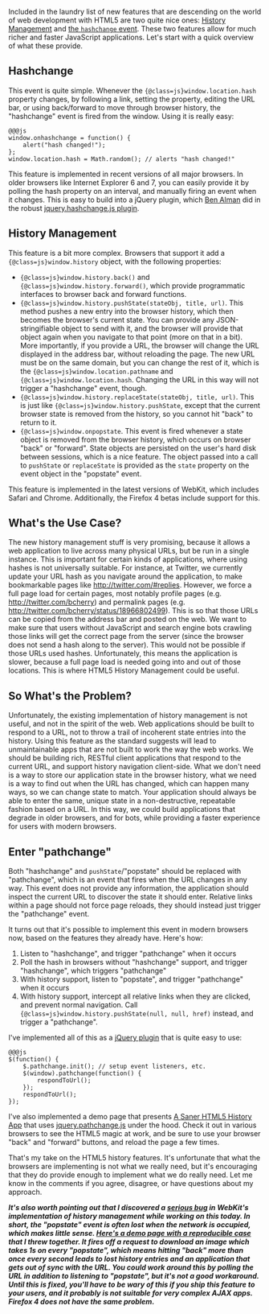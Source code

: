 Included in the laundry list of new features that are descending on the world of web development with HTML5 are two quite nice ones:  [History Management](https://developer.mozilla.org/en/DOM/Manipulating_the_browser_history) and [the `hashchange` event](https://developer.mozilla.org/en/DOM/window.onhashchange).  These two features allow for much richer and faster JavaScript applications.  Let's start with a quick overview of what these provide.

## Hashchange

This event is quite simple.  Whenever the `{@class=js}window.location.hash` property changes, by following a link, setting the property, editing the URL bar, or using back/forward to move through browser history, the "hashchange" event is fired from the window.  Using it is really easy:

	@@@js
	window.onhashchange = function() {
		alert("hash changed!");
	};
	window.location.hash = Math.random(); // alerts "hash changed!"

This feature is implemented in recent versions of all major browsers.  In older browsers like Internet Explorer 6 and 7, you can easily provide it by polling the hash property on an interval, and manually firing an event when it changes.  This is easy to build into a jQuery plugin, which [Ben Alman](http://benalman.com/) did in the robust [jquery.hashchange.js plugin](http://benalman.com/projects/jquery-hashchange-plugin/).

## History Management

This feature is a bit more complex.  Browsers that support it add a `{@class=js}window.history` object, with the following properties:

 - `{@class=js}window.history.back()` and `{@class=js}window.history.forward()`, which provide programmatic interfaces to browser back and forward functions.
 - `{@class=js}window.history.pushState(stateObj, title, url)`.  This method pushes a new entry into the browser history, which then becomes the browser's current state.
 You can provide any JSON-stringifiable object to send with it, and the browser will provide that object again when you navigate to that point (more on that in a bit).  More importantly, if you provide a URL, the browser will change the URL displayed in the address bar, without reloading the page.  The new URL must be on the same domain, but you can change the rest of it, which is the `{@class=js}window.location.pathname` and `{@class=js}window.location.hash`.  Changing the URL in this way will not trigger a "hashchange" event, though.
 - `{@class=js}window.history.replaceState(stateObj, title, url)`.  This is just like `{@class=js}window.history.pushState`, except that the current browser state is removed from the history, so you cannot hit "back" to return to it.
 - `{@class=js}window.onpopstate`.  This event is fired whenever a state object is removed from the browser history, which occurs on browser "back" or "forward".  State objects are persisted on the user's hard disk between sessions, which is a nice feature.  The object passed into a call to `pushState` or `replaceState` is provided as the `state` property on the event object in the "popstate" event.

This feature is implemented in the latest versions of WebKit, which includes Safari and Chrome.  Additionally, the Firefox 4 betas include support for this.

## What's the Use Case?

The new history management stuff is very promising, because it allows a web application to live across many physical URLs, but be run in a single instance.  This is important for certain kinds of applications, where using hashes is not universally suitable.  For instance, at Twitter, we currently update your URL hash as you navigate around the application, to make bookmarkable pages like <http://twitter.com/#replies>.  However, we force a full page load for certain pages, most notably profile pages (e.g. <http://twitter.com/bcherry>) and permalink pages (e.g. <http://twitter.com/bcherry/status/18966802499>).  This is so that those URLs can be copied from the address bar and posted on the web.  We want to make sure that users without JavaScript and search engine bots crawling those links will get the correct page from the server (since the browser does not send a hash along to the server).  This would not be possible if those URLs used hashes.  Unfortunately, this means the application is slower, because a full page load is needed going into and out of those locations.  This is where HTML5 History Management could be useful.

## So What's the Problem?

Unfortunately, the existing implementation of history management is not useful, and not in the spirit of the web.  Web applications should be built to respond to a URL, not to throw a trail of incoherent state entries into the history.  Using this feature as the standard suggests will lead to unmaintainable apps that are not built to work the way the web works.  We should be building rich, RESTful client applications that respond to the current URL, and support history navigation client-side.  What we don't need is a way to store our application state in the browser history, what we need is a way to find out when the URL has changed, which can happen many ways, so we can change state to match. Your application should always be able to enter the same, unique state in a non-destructive, repeatable fashion based on a URL.  In this way, we could build applications that degrade in older browsers, and for bots, while providing a faster experience for users with modern browsers.

## Enter "pathchange"

Both "hashchange" and `pushState`/"popstate" should be replaced with "pathchange", which is an event that fires when the URL changes in any way.  This event does not provide any information, the application should inspect the current URL to discover the state it should enter.  Relative links within a page should not force page reloads, they should instead just trigger the "pathchange" event.

It turns out that it's possible to implement this event in modern browsers now, based on the features they already have.  Here's how:

 1. Listen to "hashchange", and trigger "pathchange" when it occurs
 2. Poll the hash in browsers without "hashchange" support, and trigger "hashchange", which triggers "pathchange"
 3. With history support, listen to "popstate", and trigger "pathchange" when it occurs
 4. With history support, intercept all relative links when they are clicked, and prevent normal navigation.  Call `{@class=js}window.history.pushState(null, null, href)` instead, and trigger a "pathchange".

I've implemented all of this as a [jQuery plugin][pathchange] that is quite easy to use:

	@@@js
	$(function() {
		$.pathchange.init(); // setup event listeners, etc.
		$(window).pathchange(function() {
			respondToUrl();
		});
		respondToUrl();
	});

I've also implemented a demo page that presents [A Saner HTML5 History App](http://www.bcherry.net/playground/sanerhtml5history) that uses [jquery.pathchange.js][pathchange] under the hood.  Check it out in various browsers to see the HTML5 magic at work, and be sure to use your browser "back" and "forward" buttons, and reload the page a few times.

That's my take on the HTML5 history features.  It's unfortunate that what the browsers are implementing is not what we really need, but it's encouraging that they do provide enough to implement what we do really need.  Let me know in the comments if you agree, disagree, or have questions about my approach.

 [pathchange]: http://www.bcherry.net/playground/static/lib/js/jquery.pathchange.js

<span class="note">___It's also worth pointing out that I discovered a [serious bug](https://bugs.webkit.org/show_bug.cgi?id=42940) in WebKit's implementation of history management while working on this today.  In short, the "popstate" event is often lost when the network is occupied, which makes little sense.  [Here's a demo page with a reproducible case](http://www.bcherry.net/playground/pushstate) that I threw together.  It fires off a request to download an image which takes 1s on every "popstate", which means hitting "back" more than once every second leads to lost history entries and an application that gets out of sync with the URL.  You could work around this by polling the URL in addition to listening to "popstate", but it's not a good workaround.  Until this is fixed, you'll have to be wary of this if you ship this feature to your users, and it probably is not suitable for very complex AJAX apps.  Firefox 4 does not have the same problem.___</span>